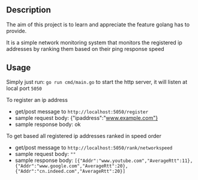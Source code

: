 # <Network Monitoring>

## Description

The aim of this project is to learn and appreciate the feature golang has to provide.

It is a simple network monitoring system that monitors the registered ip addresses by ranking them based on their ping response speed

## Usage

Simply just run: `go run cmd/main.go` to start the http server, it will listen at local port `5050`

To register an ip address
- get/post message to `http://localhost:5050/register`
- sample request body: {"ipaddress":"www.example.com"}
- sample response body: ok

To get based all registered ip addresses ranked in speed order
- get/post message to `http://localhost:5050/rank/networkspeed`
- sample request body: `""`
- sample response body: `[{"Addr":"www.youtube.com","AverageRtt":11},{"Addr":"www.google.com","AverageRtt":20},{"Addr":"cn.indeed.com","AverageRtt":20}]`